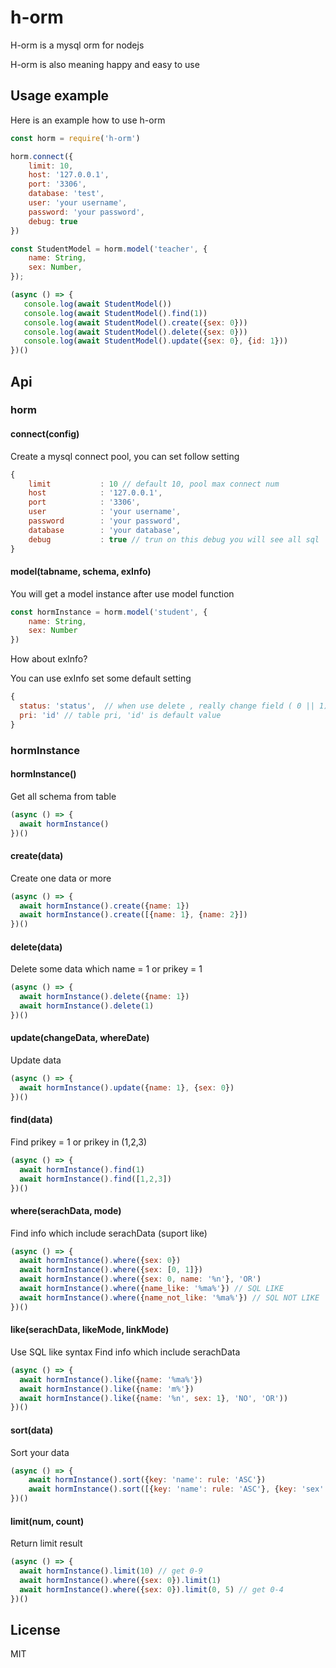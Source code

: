 # h-orm
H-orm is a mysql orm for nodejs

H-orm is also meaning happy and easy to use

## Usage example

Here is an example how to use h-orm

```javascript
const horm = require('h-orm')

horm.connect({
    limit: 10,
    host: '127.0.0.1',
    port: '3306',
    database: 'test',
    user: 'your username',
    password: 'your password',
    debug: true
})

const StudentModel = horm.model('teacher', {
    name: String,
    sex: Number,
});

(async () => {
   console.log(await StudentModel())
   console.log(await StudentModel().find(1))
   console.log(await StudentModel().create({sex: 0}))
   console.log(await StudentModel().delete({sex: 0}))
   console.log(await StudentModel().update({sex: 0}, {id: 1}))
})()


```

## Api

### horm

#### connect(config)
Create a mysql connect pool, you can set follow setting

```js
{
    limit           : 10 // default 10, pool max connect num 
    host            : '127.0.0.1',
    port            : '3306',
    user            : 'your username',
    password        : 'your password',
    database        : 'your database',
    debug           : true // trun on this debug you will see all sql
}
```

#### model(tabname, schema, exInfo)
You will get a model instance after use model function

```js
const hormInstance = horm.model('student', {
	name: String,
	sex: Number
})
```

How about exInfo?

You can use exInfo set some default setting

```js
{
  status: 'status',  // when use delete , really change field ( 0 || 1) , 'status' is default value
  pri: 'id' // table pri, 'id' is default value 
}
```


### hormInstance


#### hormInstance()
Get all schema from table

```js
(async () => {
  await hormInstance() 
})()

```

#### create(data)
Create one data or more

```js
(async () => {
  await hormInstance().create({name: 1})
  await hormInstance().create([{name: 1}, {name: 2}])
})()

```

#### delete(data)

Delete some data which name = 1 or prikey = 1

```js
(async () => {
  await hormInstance().delete({name: 1})
  await hormInstance().delete(1)
})()

```


#### update(changeData, whereDate)
Update data

```js
(async () => {
  await hormInstance().update({name: 1}, {sex: 0})
})()

```

#### find(data)
Find prikey = 1 or prikey in (1,2,3)

```js
(async () => {
  await hormInstance().find(1)
  await hormInstance().find([1,2,3])
})()

```

#### where(serachData, mode)
Find info which include serachData (suport like)

```js
(async () => {
  await hormInstance().where({sex: 0})
  await hormInstance().where({sex: [0, 1]})
  await hormInstance().where({sex: 0, name: '%n'}, 'OR')
  await hormInstance().where({name_like: '%ma%'}) // SQL LIKE
  await hormInstance().where({name_not_like: '%ma%'}) // SQL NOT LIKE
})()

```

#### like(serachData, likeMode, linkMode)
Use SQL like syntax Find info which include serachData

```js
(async () => {
  await hormInstance().like({name: '%ma%'})
  await hormInstance().like({name: 'm%'})
  await hormInstance().like({name: '%n', sex: 1}, 'NO', 'OR'))
})()

```

#### sort(data)
Sort your data

```js
(async () => {
    await hormInstance().sort({key: 'name': rule: 'ASC'})
    await hormInstance().sort([{key: 'name': rule: 'ASC'}, {key: 'sex': rule: 'DESC'}])
})()

```

#### limit(num, count)
Return limit result

```js
(async () => {
  await hormInstance().limit(10) // get 0-9
  await hormInstance().where({sex: 0}).limit(1)
  await hormInstance().where({sex: 0}).limit(0, 5) // get 0-4
})()

```





## License

MIT
